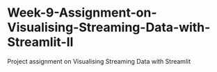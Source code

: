 # Week-9-Assignment-on-Visualising-Streaming-Data-with-Streamlit-II
Project assignment on Visualising Streaming Data with Streamlit
